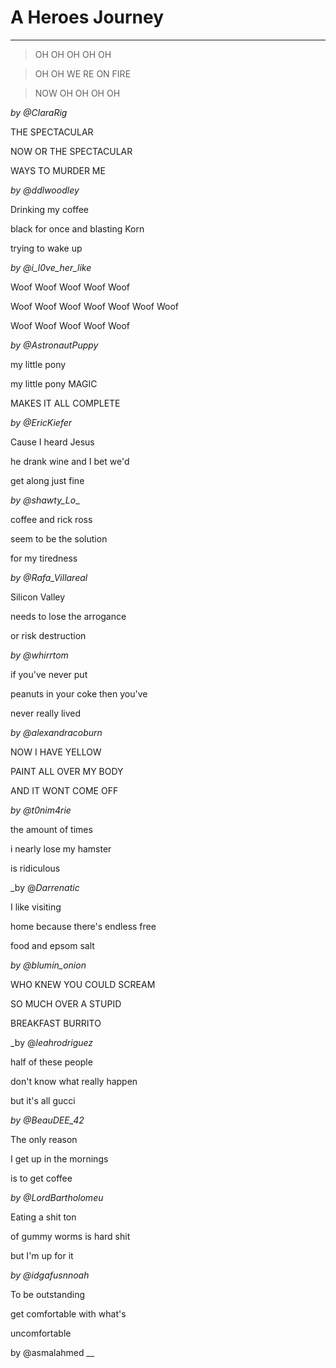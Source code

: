 # A Heroes Journey
-----------------

> OH OH OH OH OH

> OH OH WE RE ON FIRE

> NOW OH OH OH OH

_by @ClaraRig_



THE SPECTACULAR

NOW OR THE SPECTACULAR

WAYS TO MURDER ME

_by @ddlwoodley_



Drinking my coffee

black for once and blasting Korn

trying to wake up

_by @i_l0ve_her_like_



Woof Woof Woof Woof Woof

Woof Woof Woof Woof Woof Woof Woof

Woof Woof Woof Woof Woof

_by @AstronautPuppy_



my little pony

my little pony MAGIC

MAKES IT ALL COMPLETE

_by @EricKiefer_



Cause I heard Jesus

he drank wine and I bet we'd

get along just fine

_by @shawty_Lo__



coffee and rick ross

seem to be the solution

for my tiredness

_by @Rafa_Villareal_



Silicon Valley

needs to lose the arrogance

or risk destruction

_by @whirrtom_



if you've never put

peanuts in your coke then you've

never really lived

_by @alexandracoburn_



NOW I HAVE YELLOW

PAINT ALL OVER MY BODY

AND IT WONT COME OFF

_by @t0nim4rie_



the amount of times

i nearly lose my hamster

is ridiculous

_by @_Darrenatic_



I like visiting

home because there's endless free

food and epsom salt

_by @blumin_onion_



WHO KNEW YOU COULD SCREAM

SO MUCH OVER A STUPID

BREAKFAST BURRITO

_by @_leahrodriguez_



half of these people

don't know what really happen

but it's all gucci

_by @BeauDEE_42_



The only reason

I get up in the mornings

is to get coffee

_by @LordBartholomeu_



Eating a shit ton

of gummy worms is hard shit

but I'm up for it

_by @idgafusnnoah_



To be outstanding

get comfortable with what's

uncomfortable

 by @asmalahmed
__